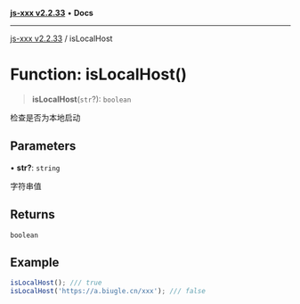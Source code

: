 [**js-xxx v2.2.33**](../README.md) • **Docs**

***

[js-xxx v2.2.33](../README.md) / isLocalHost

# Function: isLocalHost()

> **isLocalHost**(`str`?): `boolean`

检查是否为本地启动

## Parameters

• **str?**: `string`

字符串值

## Returns

`boolean`

## Example

```ts
isLocalHost(); /// true
isLocalHost('https://a.biugle.cn/xxx'); /// false
```
